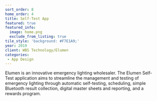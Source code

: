 ```yaml
---
sort_order: 8
home_order: 4
title: Self-Test App
featured: true
featured_info:
  image: home.png
  exclude_from_listing: true
tile_style: 'background: #F7E1A9;'
year: 2019
client: WBS Technology/Elumen
categories:
 - App Design
---
```


Elumen is an innovative emergency lighting wholesaler. The Elumen Self-Test application aims to streamline the management and testing of emergency lighting through automatic self-testing, scheduling, simple Bluetooth result collection, digital master sheets and reporting, and a rewards program.
